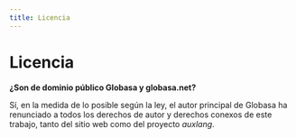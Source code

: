 ```yaml
---
title: Licencia
---
```


# Licencia
**¿Son de dominio público Globasa y globasa.net?**
 
Sí, en la medida de lo posible según la ley, el autor principal de Globasa ha renunciado a todos los derechos de autor y derechos conexos de este trabajo, tanto del sitio web como del proyecto _auxlang_.
